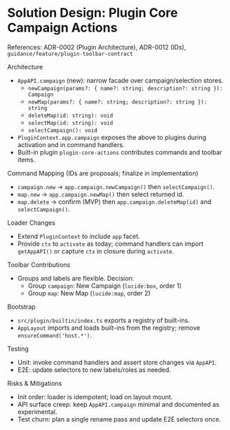 # Solution Design: Plugin Core Campaign Actions

References: ADR-0002 (Plugin Architecture), ADR-0012 (IDs), `guidance/feature/plugin-toolbar-contract`

Architecture

- `AppAPI.campaign` (new): narrow facade over campaign/selection stores.
  - `newCampaign(params?: { name?: string; description?: string }): Campaign`
  - `newMap(params?: { name?: string; description?: string }): string`
  - `deleteMap(id: string): void`
  - `selectMap(id: string): void`
  - `selectCampaign(): void`
- `PluginContext.app.campaign` exposes the above to plugins during activation and in command handlers.
- Built-in plugin `plugin-core-actions` contributes commands and toolbar items.

Command Mapping (IDs are proposals; finalize in implementation)

- `campaign.new` → `app.campaign.newCampaign()` then `selectCampaign()`.
- `map.new` → `app.campaign.newMap()` then select returned id.
- `map.delete` → confirm (MVP) then `app.campaign.deleteMap(id)` and `selectCampaign()`.

Loader Changes

- Extend `PluginContext` to include `app` facet.
- Provide `ctx` to `activate` as today; command handlers can import `getAppAPI()` or capture `ctx` in closure during `activate`.

Toolbar Contributions

- Groups and labels are flexible. Decision:
  - Group `campaign`: New Campaign (`lucide:box`, order 1)
  - Group `map`: New Map (`lucide:map`, order 2)

Bootstrap

- `src/plugin/builtin/index.ts` exports a registry of built-ins.
- `AppLayout` imports and loads built-ins from the registry; remove `ensureCommand('host.*')`.

Testing

- Unit: invoke command handlers and assert store changes via `AppAPI`.
- E2E: update selectors to new labels/roles as needed.

Risks & Mitigations

- Init order: loader is idempotent; load on layout mount.
- API surface creep: keep `AppAPI.campaign` minimal and documented as experimental.
- Test churn: plan a single rename pass and update E2E selectors once.
